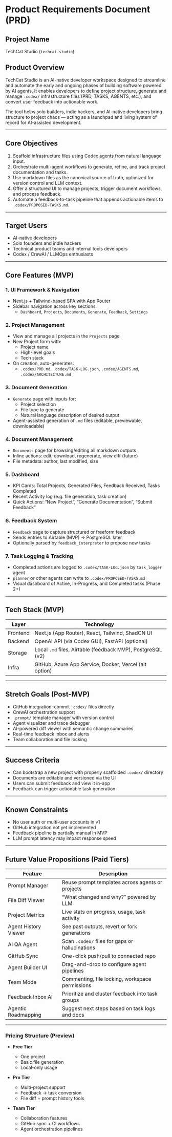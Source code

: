 # Product Requirements Document (PRD)

## Project Name
TechCat Studio (`techcat-studio`)

## Product Overview
TechCat Studio is an AI-native developer workspace designed to streamline and automate the early and ongoing phases of building software powered by AI agents. It enables developers to define project structure, generate and manage `.codex/` infrastructure files (PRD, TASKS, AGENTS, etc.), and convert user feedback into actionable work.

The tool helps solo builders, indie hackers, and AI-native developers bring structure to project chaos — acting as a launchpad and living system of record for AI-assisted development.

---

## Core Objectives

1. Scaffold infrastructure files using Codex agents from natural language input.
2. Orchestrate multi-agent workflows to generate, refine, and track project documentation and tasks.
3. Use markdown files as the canonical source of truth, optimized for version control and LLM context.
4. Offer a structured UI to manage projects, trigger document workflows, and process feedback.
5. Automate a feedback-to-task pipeline that appends actionable items to `.codex/PROPOSED-TASKS.md`.

---

## Target Users

- AI-native developers
- Solo founders and indie hackers
- Technical product teams and internal tools developers
- Codex / CrewAI / LLMOps enthusiasts

---

## Core Features (MVP)

### 1. UI Framework & Navigation

- Next.js + Tailwind-based SPA with App Router
- Sidebar navigation across key sections:
  - `Dashboard`, `Projects`, `Documents`, `Generate`, `Feedback`, `Settings`

### 2. Project Management

- View and manage all projects in the `Projects` page
- New Project form with:
  - Project name
  - High-level goals
  - Tech stack
- On creation, auto-generates:
  - `.codex/PRD.md`, `.codex/TASK-LOG.json`, `.codex/AGENTS.md`, `.codex/ARCHITECTURE.md`

### 3. Document Generation

- `Generate` page with inputs for:
  - Project selection
  - File type to generate
  - Natural language description of desired output
- Agent-assisted generation of `.md` files (editable, previewable, downloadable)

### 4. Document Management

- `Documents` page for browsing/editing all markdown outputs
- Inline actions: edit, download, regenerate, view diff (future)
- File metadata: author, last modified, size

### 5. Dashboard

- KPI Cards: Total Projects, Generated Files, Feedback Received, Tasks Completed
- Recent Activity log (e.g. file generation, task creation)
- Quick Actions: “New Project”, “Generate Documentation”, “Submit Feedback”

### 6. Feedback System

- `Feedback` page to capture structured or freeform feedback
- Sends entries to Airtable (MVP) → PostgreSQL later
- Optionally parsed by `feedback_interpreter` to propose new tasks

### 7. Task Logging & Tracking

- Completed actions are logged to `.codex/TASK-LOG.json` by `task_logger` agent
- `planner` or other agents can write to `.codex/PROPOSED-TASKS.md`
- Visual dashboard of Active, In-Progress, and Completed tasks (Phase 2+)

---

## Tech Stack (MVP)

| Layer     | Technology                     |
|-----------|--------------------------------|
| Frontend  | Next.js (App Router), React, Tailwind, ShadCN UI |
| Backend   | OpenAI API (via Codex GUI), FastAPI (optional) |
| Storage   | Local `.md` files, Airtable (feedback MVP), PostgreSQL (v2) |
| Infra     | GitHub, Azure App Service, Docker, Vercel (alt option) |

---

## Stretch Goals (Post-MVP)

- GitHub integration: commit `.codex/` files directly
- CrewAI orchestration support
- `.prompt/` template manager with version control
- Agent visualizer and trace debugger
- AI-powered diff viewer with semantic change summaries
- Real-time feedback inbox and alerts
- Team collaboration and file locking

---

## Success Criteria

- Can bootstrap a new project with properly scaffolded `.codex/` directory
- Documents are editable and versioned via the UI
- Users can submit feedback and view it in-app
- Feedback can trigger actionable task generation

---

## Known Constraints

- No user auth or multi-user accounts in v1
- GitHub integration not yet implemented
- Feedback pipeline is partially manual in MVP
- LLM prompt latency may impact response speed

---

## Future Value Propositions (Paid Tiers)

| Feature | Description |
|--------|-------------|
| Prompt Manager | Reuse prompt templates across agents or projects |
| File Diff Viewer | “What changed and why?” powered by LLM |
| Project Metrics | Live stats on progress, usage, task activity |
| Agent History Viewer | See past outputs, revert or fork generations |
| AI QA Agent | Scan `.codex/` files for gaps or hallucinations |
| GitHub Sync | One-click push/pull to connected repo |
| Agent Builder UI | Drag-and-drop to configure agent pipelines |
| Team Mode | Commenting, file locking, workspace permissions |
| Feedback Inbox AI | Prioritize and cluster feedback into task groups |
| Agentic Roadmapping | Suggest next steps based on task logs and docs |

---

### Pricing Structure (Preview)

- **Free Tier**
  - One project
  - Basic file generation
  - Local-only usage

- **Pro Tier**
  - Multi-project support
  - Feedback → task conversion
  - File diff + prompt history tools

- **Team Tier**
  - Collaboration features
  - GitHub sync + CI workflows
  - Agent orchestration pipelines
